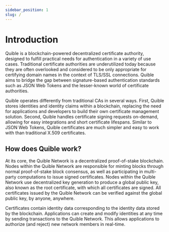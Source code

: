 ```yaml
---
sidebar_position: 1
slug: /
---
```


# Introduction

Quible is a blockchain-powered decentralized certificate authority, designed to fulfill practical needs for authentication in a variety of use cases. Traditional certificate authorities are underutilized today because they are often overlooked and considered to be only appropriate for certifying domain names in the context of TLS/SSL connections. Quible aims to bridge the gap between signature-based authentication standards such as JSON Web Tokens and the lesser-known world of certificate authorities.

Quible operates differently from traditional CAs in several ways. First, Quible stores identities and identity claims within a blockchain, replacing the need for applications and developers to build their own certificate management solution. Second, Quible handles certificate signing requests on-demand, allowing for easy integrations and short certificate lifespans. Similar to JSON Web Tokens, Quible certificates are much simpler and easy to work with than traditional X.509 certificates.

## How does Quible work?

At its core, the Quible Network is a decentralized proof-of-stake blockchain. Nodes within the Quible Network are responsible for minting blocks through normal proof-of-stake block consensus, as well as participating in multi-party computations to issue signed certificates. Nodes within the Quible Network use decentralized key generation to produce a global public key, also known as the root certificate, with which all certificates are signed. All certificates issued by the Quible Network can be verified against the global public key, by anyone, anywhere.

Certificates contain identity data corresponding to the identity data stored by the blockchain. Applications can create and modify identities at any time by sending transactions to the Quible Network. This allows applications to authorize (and reject) new network members in real-time.

<!-- TODO: [diagram here] -->
